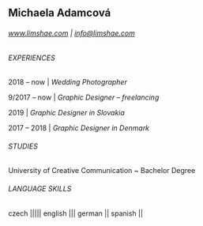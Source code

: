 ## Michaela Adamcová
###### www.limshae.com | info@limshae.com

###### EXPERIENCES

2018 – now
| *Wedding Photographer*

9/2017 – now
| *Graphic Designer – freelancing*

2019
| *Graphic Designer in Slovakia*

2017 – 2018
| *Graphic Designer in Denmark*

###### STUDIES
University of Creative Communication
~ Bachelor Degree

###### LANGUAGE SKILLS
czech |||||
english |||
german ||
spanish ||
